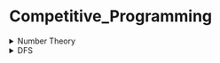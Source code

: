 <h1>Competitive_Programming</h1>

<details>
  <summary>Number Theory</summary>
  <ol>
    <li>Problem: <a href="https://lightoj.com/problem/trailing-zeroes-i">Trailling zero I </a></li>
    <ul><li>Solution: <a href="https://github.com/Hridoy-Das9/Competitive_Programming/blob/main/Number_Theory/Trailing_Zeroes_I.md">Trailling zero I </a></li>
    </ul>
     <li>Problem: <a href="https://lightoj.com/problem/intel-factor-factorization">Intelligent Factorial Factorization </a></li>
    <ul><li>Solution: <a href="https://github.com/Hridoy-Das9/Competitive_Programming/blob/main/Number_Theory/Intelligent_Factorial_Factorization.md">Intelligent Factorial Factorization </a></li>
    </ul>
    
  </ol>
  
</details>
<details>
  <summary>DFS</summary>
  <ol>
    <li>Problem:  Is A Graph Cycle Or Not(Undirected) ?</li>
    <ul><li>Solution: <a href="https://github.com/Hridoy-Das9/Competitive_Programming/blob/main/Graph/Undirected%20graph%20cycle%20ditection.md">Implementation</a></li>
    </ul>
     <li>Problem:  Is A Graph Cycle Or Not(Directed) ?</li>
    <ul><li>Solution: <a href="https://github.com/Hridoy-Das9/Competitive_Programming/blob/main/Graph/Directed%20graph%20cycle%20ditection.md">Implementation</a></li>
    </ul>
    <li>Problem:  <a href="https://lightoj.com/problem/back-to-underworld">Back to Underworld</a></li>
    <ul><li>Solution: <a href="https://github.com/Hridoy-Das9/Competitive_Programming/blob/main/Graph/Back%20to%20Underworld.md">Implementation</a></li>
    </ul>
    <li>Problem:  <a href="https://codeforces.com/problemset/problem/580/C">Kefa and Park</a></li>
    <ul><li>Solution: <a https://github.com/Hridoy-Das9/Competitive_Programming/blob/main/Graph/Kefa%20and%20Park_CF.md">Kefa and Park</a></li>
    </ul>
  </ol>
</details>
